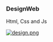 ### DesignWeb

Html, Css and Js

[![design.png](https://i.postimg.cc/dVJwD7ct/design.png)](https://postimg.cc/TpNZ43PZ)